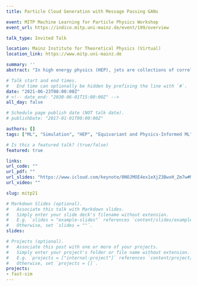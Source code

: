 ```yaml
---
title: Particle Cloud Generation with Message Passing GANs

event: MITP Machine Learning for Particle Physics Workshop
event_url: https://indico.mitp.uni-mainz.de/event/199/overview

talk_type: Invited Talk

location: Mainz Institute for Theoretical Physics (Virtual)
location_link: https://www.mitp.uni-mainz.de

summary: ''
abstract: "In high energy physics (HEP), jets are collections of correlated particles produced ubiquitously in particle collisions such as those at the CERN Large Hadron Collider (LHC). Machine-learning-based generative models, such as generative adversarial networks (GANs), have the potential to significantly accelerate LHC jet simulations. However, despite jets having a natural representation as a set of particles in momentum-space, a.k.a. a particle cloud, to our knowledge there exist no generative models applied to such a dataset. We introduce a new particle cloud dataset (JetNet), and, due to similarities between particle and point clouds, apply to it existing point cloud GANs. Results are evaluated using (1) the 1-Wasserstein distance between high- and low-level feature distributions, (2) a newly developed Fréchet ParticleNet Distance, and (3) the coverage and (4) minimum matching distance metrics. Existing GANs are found to be inadequate for physics applications, hence we develop a new message passing GAN (MPGAN), which outperforms existing point cloud GANs on virtually every metric and shows promise for use in HEP. We propose JetNet as a novel point-cloud-style dataset for the machine learning community to experiment with, and set MPGAN as a benchmark to improve upon for future generative models."

# Talk start and end times.
#   End time can optionally be hidden by prefixing the line with `#`.
date: "2021-06-23T08:00:00Z"
# <!-- date_end: "2030-06-01T15:00:00Z" -->
all_day: false

# Schedule page publish date (NOT talk date).
# publishDate: "2017-01-01T00:00:00Z"

authors: []
tags: ["ML", "Simulation", "HEP", "Equivariant and Physics-Informed ML"]

# Is this a featured talk? (true/false)
featured: true

links:
url_code: ""
url_pdf: ""
url_slides: "https://www.icloud.com/keynote/0NOJMOE4ex1eXjZ3BwxH_Zm7w#MITP_MLPP_Workshop_23/06/21"
url_video: ""

slug: mitp21

# Markdown Slides (optional).
#   Associate this talk with Markdown slides.
#   Simply enter your slide deck's filename without extension.
#   E.g. `slides = "example-slides"` references `content/slides/example-slides.md`.
#   Otherwise, set `slides = ""`.
slides:

# Projects (optional).
#   Associate this post with one or more of your projects.
#   Simply enter your project's folder or file name without extension.
#   E.g. `projects = ["internal-project"]` references `content/project/deep-learning/index.md`.
#   Otherwise, set `projects = []`.
projects:
- fast-sim
---
```

